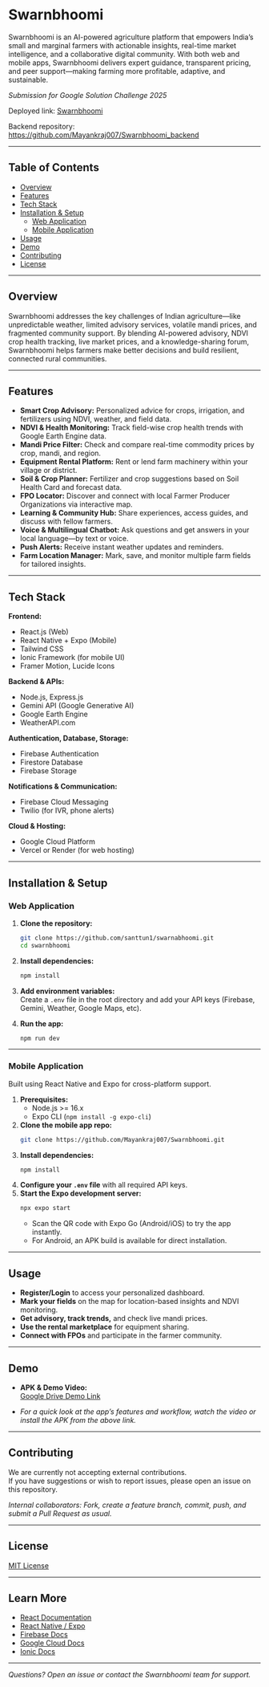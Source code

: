 # Swarnbhoomi

Swarnbhoomi is an AI-powered agriculture platform that empowers India’s small and marginal farmers with actionable insights, real-time market intelligence, and a collaborative digital community. With both web and mobile apps, Swarnbhoomi delivers expert guidance, transparent pricing, and peer support—making farming more profitable, adaptive, and sustainable.

_Submission for Google Solution Challenge 2025_

Deployed link: [Swarnbhoomi](http://swarnabhoomi-g11vnbkyz-santtun1s-projects.vercel.app)

Backend repository: https://github.com/Mayankraj007/Swarnbhoomi_backend

---

## Table of Contents

- [Overview](#overview)
- [Features](#features)
- [Tech Stack](#tech-stack)
- [Installation & Setup](#installation--setup)
  - [Web Application](#web-application)
  - [Mobile Application](#mobile-application)
- [Usage](#usage)
- [Demo](#demo)
- [Contributing](#contributing)
- [License](#license)

---

## Overview

Swarnbhoomi addresses the key challenges of Indian agriculture—like unpredictable weather, limited advisory services, volatile mandi prices, and fragmented community support. By blending AI-powered advisory, NDVI crop health tracking, live market prices, and a knowledge-sharing forum, Swarnbhoomi helps farmers make better decisions and build resilient, connected rural communities.

---

## Features

- **Smart Crop Advisory:** Personalized advice for crops, irrigation, and fertilizers using NDVI, weather, and field data.
- **NDVI & Health Monitoring:** Track field-wise crop health trends with Google Earth Engine data.
- **Mandi Price Filter:** Check and compare real-time commodity prices by crop, mandi, and region.
- **Equipment Rental Platform:** Rent or lend farm machinery within your village or district.
- **Soil & Crop Planner:** Fertilizer and crop suggestions based on Soil Health Card and forecast data.
- **FPO Locator:** Discover and connect with local Farmer Producer Organizations via interactive map.
- **Learning & Community Hub:** Share experiences, access guides, and discuss with fellow farmers.
- **Voice & Multilingual Chatbot:** Ask questions and get answers in your local language—by text or voice.
- **Push Alerts:** Receive instant weather updates and reminders.
- **Farm Location Manager:** Mark, save, and monitor multiple farm fields for tailored insights.

---

## Tech Stack

**Frontend:**  
- React.js (Web)  
- React Native + Expo (Mobile)  
- Tailwind CSS  
- Ionic Framework (for mobile UI)  
- Framer Motion, Lucide Icons  

**Backend & APIs:**  
- Node.js, Express.js  
- Gemini API (Google Generative AI)  
- Google Earth Engine  
- WeatherAPI.com  

**Authentication, Database, Storage:**  
- Firebase Authentication  
- Firestore Database  
- Firebase Storage  

**Notifications & Communication:**  
- Firebase Cloud Messaging  
- Twilio (for IVR, phone alerts)  

**Cloud & Hosting:**  
- Google Cloud Platform  
- Vercel or Render (for web hosting)  

---

## Installation & Setup

### Web Application

1. **Clone the repository:**
    ```sh
    git clone https://github.com/santtun1/swarnabhoomi.git
    cd swarnbhoomi
    ```
2. **Install dependencies:**
    ```sh
    npm install
    ```
3. **Add environment variables:**  
   Create a `.env` file in the root directory and add your API keys (Firebase, Gemini, Weather, Google Maps, etc).

4. **Run the app:**
    ```sh
    npm run dev
    ```

---

### Mobile Application

Built using React Native and Expo for cross-platform support.

1. **Prerequisites:**  
   - Node.js >= 16.x  
   - Expo CLI (`npm install -g expo-cli`)
2. **Clone the mobile app repo:**  
    ```sh
    git clone https://github.com/Mayankraj007/Swarnbhoomi.git
    ```
3. **Install dependencies:**  
    ```sh
    npm install
    ```
4. **Configure your `.env` file** with all required API keys.
5. **Start the Expo development server:**  
    ```sh
    npx expo start
    ```
   - Scan the QR code with Expo Go (Android/iOS) to try the app instantly.
   - For Android, an APK build is available for direct installation.

---

## Usage

- **Register/Login** to access your personalized dashboard.
- **Mark your fields** on the map for location-based insights and NDVI monitoring.
- **Get advisory, track trends,** and check live mandi prices.
- **Use the rental marketplace** for equipment sharing.
- **Connect with FPOs** and participate in the farmer community.

---

## Demo

- **APK & Demo Video:**  
  [Google Drive Demo Link](#) <!-- ← Replace with your actual Google Drive link -->

- _For a quick look at the app’s features and workflow, watch the video or install the APK from the above link._

---

## Contributing

We are currently not accepting external contributions.  
If you have suggestions or wish to report issues, please open an issue on this repository.

_Internal collaborators: Fork, create a feature branch, commit, push, and submit a Pull Request as usual._

---

## License

[MIT License](LICENSE)

---

## Learn More

- [React Documentation](https://react.dev/)
- [React Native / Expo](https://docs.expo.dev/)
- [Firebase Docs](https://firebase.google.com/docs)
- [Google Cloud Docs](https://cloud.google.com/docs)
- [Ionic Docs](https://ionicframework.com/docs)

---

_Questions? Open an issue or contact the Swarnbhoomi team for support._
